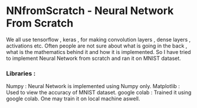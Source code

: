 # NNfromScratch - Neural Network From Scratch
We all use tensorflow , keras , for making convolution layers , dense layers , activations etc. Often people are not sure about what is going in the back , what is the mathematics behind it and how it is implemented. So I have tried to implement Neural Network from scratch and ran it on MNIST dataset. 

### Libraries :

Numpy : Neural Network is implemented using Numpy only.
Matplotlib : Used to view the accuracy of MNIST dataset.
google colab : Trained it using google colab. One may train it on local machine aswell.
